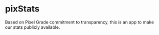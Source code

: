 pixStats
========

Based on Pixel Grade commitment to transparency, this is an app to make our stats publicly available.
